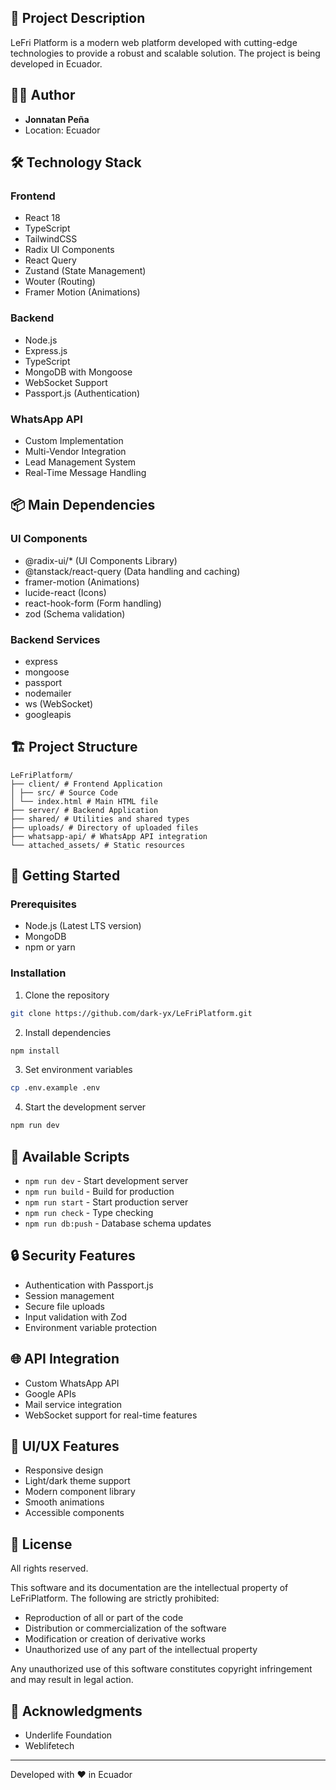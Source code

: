 ## 🚀 Project Description

LeFri Platform is a modern web platform developed with cutting-edge technologies to provide a robust and scalable solution. The project is being developed in Ecuador.

## 👨‍💻 Author
- **Jonnatan Peña**
- Location: Ecuador

## 🛠️ Technology Stack

### Frontend
- React 18
- TypeScript
- TailwindCSS
- Radix UI Components
- React Query
- Zustand (State Management)
- Wouter (Routing)
- Framer Motion (Animations)

### Backend
- Node.js
- Express.js
- TypeScript
- MongoDB with Mongoose
- WebSocket Support
- Passport.js (Authentication)

### WhatsApp API
- Custom Implementation
- Multi-Vendor Integration
- Lead Management System
- Real-Time Message Handling

## 📦 Main Dependencies

### UI Components
- @radix-ui/* (UI Components Library)
- @tanstack/react-query (Data handling and caching)
- framer-motion (Animations)
- lucide-react (Icons)
- react-hook-form (Form handling)
- zod (Schema validation)

### Backend Services
- express
- mongoose
- passport
- nodemailer
- ws (WebSocket)
- googleapis

## 🏗️ Project Structure

```
LeFriPlatform/
├── client/ # Frontend Application
│ ├── src/ # Source Code
│ └── index.html # Main HTML file
├── server/ # Backend Application
├── shared/ # Utilities and shared types
├── uploads/ # Directory of uploaded files
├── whatsapp-api/ # WhatsApp API integration
└── attached_assets/ # Static resources
```

## 🚀 Getting Started

### Prerequisites
- Node.js (Latest LTS version)
- MongoDB
- npm or yarn

### Installation

1. Clone the repository
```bash
git clone https://github.com/dark-yx/LeFriPlatform.git
```

2. Install dependencies
```bash
npm install
```

3. Set environment variables
```bash
cp .env.example .env
```

4. Start the development server
```bash
npm run dev
```

## 📝 Available Scripts

- `npm run dev` - Start development server
- `npm run build` - Build for production
- `npm run start` - Start production server
- `npm run check` - Type checking
- `npm run db:push` - Database schema updates

## 🔒 Security Features

- Authentication with Passport.js
- Session management
- Secure file uploads
- Input validation with Zod
- Environment variable protection

## 🌐 API Integration

- Custom WhatsApp API
- Google APIs
- Mail service integration
- WebSocket support for real-time features

## 🎨 UI/UX Features

- Responsive design
- Light/dark theme support
- Modern component library
- Smooth animations
- Accessible components

## 📄 License

All rights reserved.

This software and its documentation are the intellectual property of LeFriPlatform. The following are strictly prohibited:

- Reproduction of all or part of the code
- Distribution or commercialization of the software
- Modification or creation of derivative works
- Unauthorized use of any part of the intellectual property

Any unauthorized use of this software constitutes copyright infringement and may result in legal action.

## 🙏 Acknowledgments

- Underlife Foundation
- Weblifetech

---

Developed with ❤️ in Ecuador